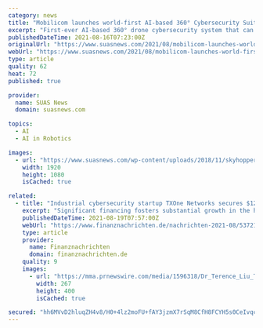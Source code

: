 ```yaml
---
category: news
title: "Mobilicom launches world-first AI-based 360° Cybersecurity Suite for drones, robotics"
excerpt: "First-ever AI-based 360° drone cybersecurity system that can detect, prevent, and respond to multiple cyber threats in real-time without requiring an operator• Designed specifically for industrial and commercial drones,"
publishedDateTime: 2021-08-16T07:23:00Z
originalUrl: "https://www.suasnews.com/2021/08/mobilicom-launches-world-first-ai-based-360-cybersecurity-suite-for-drones-robotics/"
webUrl: "https://www.suasnews.com/2021/08/mobilicom-launches-world-first-ai-based-360-cybersecurity-suite-for-drones-robotics/"
type: article
quality: 62
heat: 72
published: true

provider:
  name: SUAS News
  domain: suasnews.com

topics:
  - AI
  - AI in Robotics

images:
  - url: "https://www.suasnews.com/wp-content/uploads/2018/11/skyhopper-gcs.jpg"
    width: 1920
    height: 1080
    isCached: true

related:
  - title: "Industrial cybersecurity startup TXOne Networks secures $12.9M in \"Series A\" round of investment"
    excerpt: "Significant financing fosters substantial growth in the highly anticipated industrial cybersecurity market TAIPEI, Aug. 19, 2021 /PRNewswire/ -- TXOne Networks, a global leader in Industrial"
    publishedDateTime: 2021-08-19T07:57:00Z
    webUrl: "https://www.finanznachrichten.de/nachrichten-2021-08/53721785-industrial-cybersecurity-startup-txone-networks-secures-dollar-12-9m-in-series-a-round-of-investment-008.htm"
    type: article
    provider:
      name: Finanznachrichten
      domain: finanznachrichten.de
    quality: 9
    images:
      - url: "https://mma.prnewswire.com/media/1596318/Dr_Terence_Liu_TXOne_Networks.jpg"
        width: 267
        height: 400
        isCached: true

secured: "hh6MVvD2hluqZH4v8/H0+4lz2moFU+fAY3jzmX7rSqM8CfH8FCYH5s0CeIvqcE0D6BCTPmVEpOCoBdgwiYUX1N5tCTF5d4kxtdWW2sNa2qEiXhIlfRYk0cj/k4VvyXiFO7gGG2WqmeIViZuXhoLObF81BNOQ348+PsczOyISoOPx72lk6nim6zPwFmKQAFNLXSxtfUuzABUy1GZFqbFjjvApAjt4UKkWNzxwL28e9p1brCGRwnhIlcaWYHIR9BDCbCgO4pLO2LXky5CgWn5vwDbkH7V9v6yNiU2K1oRpU73Y6Zn80pIOD9vspfvYOa0g5khavJfodDt0ebDqJ/oha93da/7swaYDshAV4GioQok=;isiGM8ua6juzkc/oMbFBpg=="
---
```


